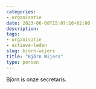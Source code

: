 ```yaml
---
categories:
- organisatie
date: 2023-06-08T15:07:16+02:00
description:
tags:
- organisatie
- actieve-leden
slug: bjorn-wijers
title: "Björn Wijers"
type: person
---
```


Björn is onze secretaris.
